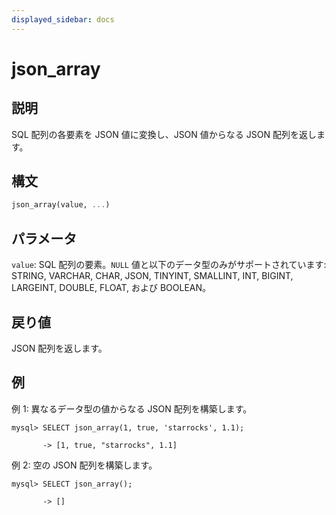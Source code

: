 ```yaml
---
displayed_sidebar: docs
---
```


# json_array

## 説明

SQL 配列の各要素を JSON 値に変換し、JSON 値からなる JSON 配列を返します。

## 構文

```Haskell
json_array(value, ...)
```

## パラメータ

`value`: SQL 配列の要素。`NULL` 値と以下のデータ型のみがサポートされています: STRING, VARCHAR, CHAR, JSON, TINYINT, SMALLINT, INT, BIGINT, LARGEINT, DOUBLE, FLOAT, および BOOLEAN。

## 戻り値

JSON 配列を返します。

## 例

例 1: 異なるデータ型の値からなる JSON 配列を構築します。

```plaintext
mysql> SELECT json_array(1, true, 'starrocks', 1.1);

       -> [1, true, "starrocks", 1.1]
```

例 2: 空の JSON 配列を構築します。

```plaintext
mysql> SELECT json_array();

       -> []
```